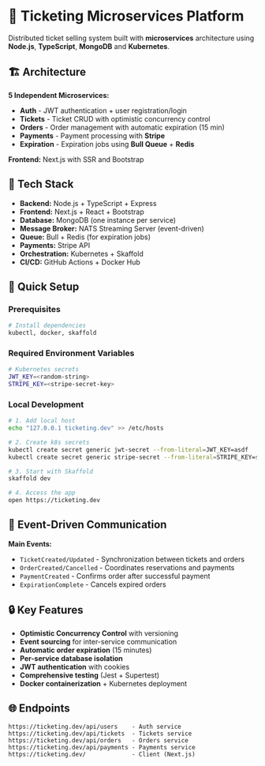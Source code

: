 # 🎫 Ticketing Microservices Platform

Distributed ticket selling system built with **microservices** architecture using **Node.js**, **TypeScript**, **MongoDB** and **Kubernetes**.

## 🏗️ Architecture

**5 Independent Microservices:**
- **Auth** - JWT authentication + user registration/login
- **Tickets** - Ticket CRUD with optimistic concurrency control
- **Orders** - Order management with automatic expiration (15 min)
- **Payments** - Payment processing with **Stripe**
- **Expiration** - Expiration jobs using **Bull Queue** + **Redis**

**Frontend:** Next.js with SSR and Bootstrap

## 🔧 Tech Stack

- **Backend:** Node.js + TypeScript + Express
- **Frontend:** Next.js + React + Bootstrap
- **Database:** MongoDB (one instance per service)
- **Message Broker:** NATS Streaming Server (event-driven)
- **Queue:** Bull + Redis (for expiration jobs)
- **Payments:** Stripe API
- **Orchestration:** Kubernetes + Skaffold
- **CI/CD:** GitHub Actions + Docker Hub

## 🚀 Quick Setup

### Prerequisites
```bash
# Install dependencies
kubectl, docker, skaffold
```

### Required Environment Variables
```bash
# Kubernetes secrets
JWT_KEY=<random-string>
STRIPE_KEY=<stripe-secret-key>
```

### Local Development
```bash
# 1. Add local host
echo "127.0.0.1 ticketing.dev" >> /etc/hosts

# 2. Create k8s secrets
kubectl create secret generic jwt-secret --from-literal=JWT_KEY=asdf
kubectl create secret generic stripe-secret --from-literal=STRIPE_KEY=sk_test_...

# 3. Start with Skaffold
skaffold dev

# 4. Access the app
open https://ticketing.dev
```

## 📡 Event-Driven Communication

**Main Events:**
- `TicketCreated/Updated` - Synchronization between tickets and orders
- `OrderCreated/Cancelled` - Coordinates reservations and payments
- `PaymentCreated` - Confirms order after successful payment
- `ExpirationComplete` - Cancels expired orders

## 🔒 Key Features

- **Optimistic Concurrency Control** with versioning
- **Event sourcing** for inter-service communication
- **Automatic order expiration** (15 minutes)
- **Per-service database isolation**
- **JWT authentication** with cookies
- **Comprehensive testing** (Jest + Supertest)
- **Docker containerization** + Kubernetes deployment

## 🌐 Endpoints

```
https://ticketing.dev/api/users    - Auth service
https://ticketing.dev/api/tickets  - Tickets service  
https://ticketing.dev/api/orders   - Orders service
https://ticketing.dev/api/payments - Payments service
https://ticketing.dev/             - Client (Next.js)
```
